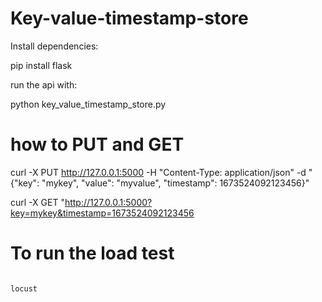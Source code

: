 # Key-value-timestamp-store

Install dependencies:

pip install flask

run the api with:

python key_value_timestamp_store.py

# how to PUT and GET

curl -X PUT http://127.0.0.1:5000 -H "Content-Type: application/json" -d "{\"key\": \"mykey\", \"value\": \"myvalue\", \"timestamp\": 1673524092123456}"

curl -X GET "http://127.0.0.1:5000?key=mykey&timestamp=1673524092123456

# To run the load test

```pip install locust

locust
